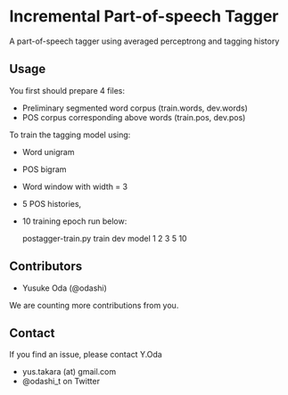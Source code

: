 Incremental Part-of-speech Tagger
=================================

A part-of-speech tagger using averaged perceptrong and tagging history


Usage
-----

You first should prepare 4 files:
* Preliminary segmented word corpus (train.words, dev.words)
* POS corpus corresponding above words (train.pos, dev.pos)

To train the tagging model using:
* Word unigram
* POS bigram
* Word window with width = 3
* 5 POS histories,
* 10 training epoch
run below:

    postagger-train.py train dev model 1 2 3 5 10


Contributors
------------

* Yusuke Oda (@odashi)

We are counting more contributions from you.


Contact
-------

If you find an issue, please contact Y.Oda
* yus.takara (at) gmail.com
* @odashi_t on Twitter

